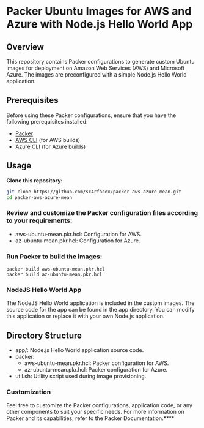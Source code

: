 # Packer Ubuntu Images for AWS and Azure with Node.js Hello World App

## Overview

This repository contains Packer configurations to generate custom Ubuntu images for deployment on Amazon Web Services (AWS) and Microsoft Azure. The images are preconfigured with a simple Node.js Hello World application.

## Prerequisites

Before using these Packer configurations, ensure that you have the following prerequisites installed:

- [Packer](https://www.packer.io/downloads)
- [AWS CLI](https://aws.amazon.com/cli/) (for AWS builds)
- [Azure CLI](https://docs.microsoft.com/en-us/cli/azure/install-azure-cli) (for Azure builds)

## Usage

**Clone this repository:**
   ```bash
   git clone https://github.com/sc4rfacex/packer-aws-azure-mean.git
   cd packer-aws-azure-mean
 ```

 ### Review and customize the Packer configuration files according to your requirements:
- aws-ubuntu-mean.pkr.hcl: Configuration for AWS.
- az-ubuntu-mean.pkr.hcl: Configuration for Azure.
  

### Run Packer to build the images:
```
packer build aws-ubuntu-mean.pkr.hcl
packer build az-ubuntu-mean.pkr.hcl
```

### NodeJS Hello World App
The NodeJS Hello World application is included in the custom images. The source code for the app can be found in the app directory. You can modify this application or replace it with your own Node.js application.

## Directory Structure
- app/: Node.js Hello World application source code.
- packer: 
  - aws-ubuntu-mean.pkr.hcl: Packer configuration for AWS.
  - az-ubuntu-mean.pkr.hcl: Packer configuration for Azure.
- util.sh: Utility script used during image provisioning.
  
### Customization
Feel free to customize the Packer configurations, application code, or any other components to suit your specific needs. For more information on Packer and its capabilities, refer to the Packer Documentation.****